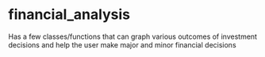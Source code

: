 # financial_analysis
Has a few classes/functions that can graph various outcomes of investment decisions and help the user make major and minor financial decisions
